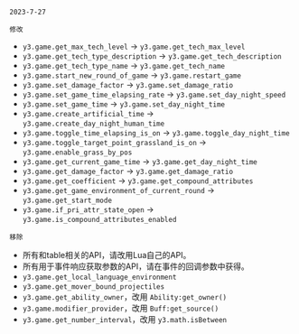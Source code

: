`2023-7-27`

`修改`

* `y3.game.get_max_tech_level` -> `y3.game.get_tech_max_level`
* `y3.game.get_tech_type_description` -> `y3.game.get_tech_description`
* `y3.game.get_tech_type_name` -> `y3.game.get_tech_name`
* `y3.game.start_new_round_of_game` -> `y3.game.restart_game`
* `y3.game.set_damage_factor` -> `y3.game.set_damage_ratio`
* `y3.game.set_game_time_elapsing_rate` -> `y3.game.set_day_night_speed`
* `y3.game.set_game_time` -> `y3.game.set_day_night_time`
* `y3.game.create_artificial_time` -> `y3.game.create_day_night_human_time`
* `y3.game.toggle_time_elapsing_is_on` -> `y3.game.toggle_day_night_time`
* `y3.game.toggle_target_point_grassland_is_on` -> `y3.game.enable_grass_by_pos`
* `y3.game.get_current_game_time` -> `y3.game.get_day_night_time`
* `y3.game.get_damage_factor` -> `y3.game.get_damage_ratio`
* `y3.game.get_coefficient` -> `y3.game.get_compound_attributes`
* `y3.game.get_game_environment_of_current_round` -> `y3.game.get_start_mode`
* `y3.game.if_pri_attr_state_open` -> `y3.game.is_compound_attributes_enabled`

`移除`

* 所有和table相关的API，请改用Lua自己的API。
* 所有用于事件响应获取参数的API，请在事件的回调参数中获得。
* `y3.game.get_local_language_environment`
* `y3.game.get_mover_bound_projectiles`
* `y3.game.get_ability_owner`，改用 `Ability:get_owner()`
* `y3.game.modifier_provider`，改用 `Buff:get_source()`
* `y3.game.get_number_interval`，改用 `y3.math.isBetween`
